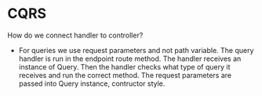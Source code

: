 # CQRS 

How do we connect handler to controller? 
- For queries we use request parameters and not path variable. The query handler is run in the 
endpoint route method. The handler receives an instance of Query. Then the handler 
checks what type of query it receives and run the correct method. 
The request parameters are passed into Query instance, contructor style. 

